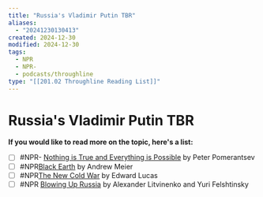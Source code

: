 ```yaml
---
title: "Russia's Vladimir Putin TBR"
aliases:
  - "20241230130413"
created: 2024-12-30
modified: 2024-12-30
tags:
  - NPR
  - NPR-
  - podcasts/throughline
type: "[[201.02 Throughline Reading List]]"
---
```

# Russia's Vladimir Putin TBR
**If you would like to read more on the topic, here's a list:**

- [ ] #NPR- [Nothing is True and Everything is Possible](https://www.goodreads.com/book/show/21413849-nothing-is-true-and-everything-is-possible) by Peter Pomerantsev
- [ ] #NPR[Black Earth](https://www.goodreads.com/book/show/185978.Black_Earth) by Andrew Meier
- [ ] #NPR[The New Cold War](https://www.goodreads.com/book/show/2790031-the-new-cold-war) by Edward Lucas
- [ ] #NPR [Blowing Up Russia](https://www.goodreads.com/book/show/204192.Blowing_Up_Russia) by Alexander Litvinenko and Yuri Felshtinsky

